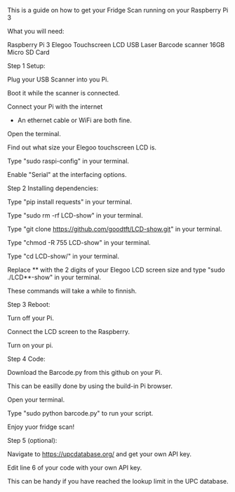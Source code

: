 This is a guide on how to get your Fridge Scan running on your Raspberry Pi 3


What you will need:


Raspberry Pi 3
Elegoo Touchscreen LCD
USB Laser Barcode scanner
16GB Micro SD Card


Step 1 Setup:

Plug your USB Scanner into you Pi.

Boot it while the scanner is connected.

Connect your Pi with the internet

  - An ethernet cable or WiFi are both fine.

Open the terminal.

Find out what size your Elegoo touchscreen LCD is.

Type "sudo raspi-config" in your terminal.

Enable "Serial" at the interfacing options.


Step 2 Installing dependencies:

Type "pip install requests" in your terminal.

Type "sudo rm -rf LCD-show" in your terminal.

Type "git clone https://github.com/goodtft/LCD-show.git" in your terminal.

Type "chmod -R 755 LCD-show" in your terminal.

Type "cd LCD-show/" in your terminal.

Replace ** with the 2 digits of your Elegoo LCD screen size and type "sudo ./LCD**-show" in your terminal.

These commands will take a while to finnish.


Step 3 Reboot:

Turn off your Pi.

Connect the LCD screen to the Raspberry.

Turn on your pi.


Step 4 Code:

Download the Barcode.py from this github on your Pi.

This can be easilly done by using the build-in Pi browser.

Open your terminal.

Type "sudo python barcode.py" to run your script.

Enjoy yuor fridge scan!


Step 5 (optional):

Navigate to https://upcdatabase.org/ and get your own API key.

Edit line 6 of your code with your own API key.

This can be handy if you have reached the lookup limit in the UPC database.
